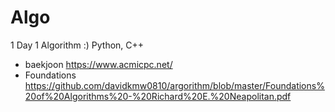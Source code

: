 # Algo

1 Day 1 Algorithm :)
Python, C++

- baekjoon
  https://www.acmicpc.net/
- Foundations
  https://github.com/davidkmw0810/argorithm/blob/master/Foundations%20of%20Algorithms%20-%20Richard%20E.%20Neapolitan.pdf
